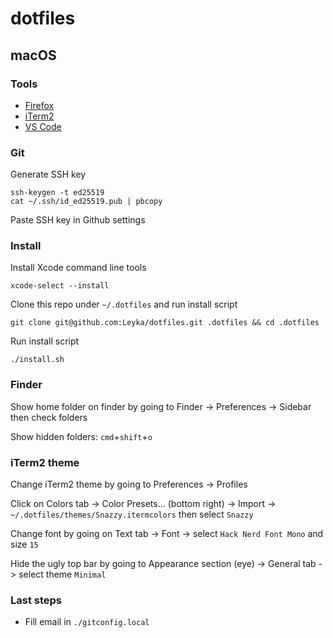 # dotfiles



## macOS

### Tools

* [Firefox](https://www.mozilla.org/en-CA/firefox/new/)
* [iTerm2](https://iterm2.com/downloads.html)
* [VS Code](https://code.visualstudio.com/)

### Git

Generate SSH key

```
ssh-keygen -t ed25519
cat ~/.ssh/id_ed25519.pub | pbcopy
```

Paste SSH key in Github settings

### Install

Install Xcode command line tools

```
xcode-select --install
```

Clone this repo under `~/.dotfiles` and run install script

```
git clone git@github.com:Leyka/dotfiles.git .dotfiles && cd .dotfiles
```

Run install script

```
./install.sh
```

### Finder

Show home folder on finder by going to Finder -> Preferences -> Sidebar then check folders

Show hidden folders: `cmd`+`shift`+`o`

### iTerm2 theme

Change iTerm2 theme by going to Preferences -> Profiles

Click on Colors tab -> Color Presets... (bottom right) -> Import -> `~/.dotfiles/themes/Snazzy.itermcolors` then select `Snazzy`

Change font by going on Text tab -> Font -> select `Hack Nerd Font Mono` and size `15`

Hide the ugly top bar by going to Appearance section (eye) -> General tab -> select theme `Minimal`

### Last steps

* Fill email in `./gitconfig.local`

